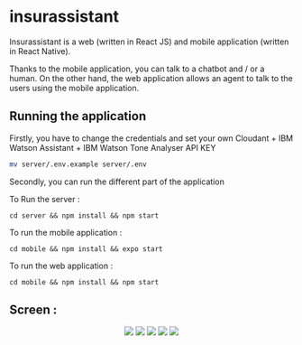 # insurassistant

Insurassistant is a web (written in React JS) and mobile application (written in React Native).

Thanks to the mobile application, you can talk to a chatbot and / or a human. On the other hand, the web application allows an agent to talk to the users using the mobile application.

## Running the application

Firstly, you have to change the credentials  and set your own Cloudant + IBM Watson Assistant + IBM Watson Tone Analyser API KEY

```bash
mv server/.env.example server/.env
```

Secondly, you can run the different part of the application

To Run the server  :
```
cd server && npm install && npm start
```

To run the mobile application :
```
cd mobile && npm install && expo start
```

To run the web application :
```
cd mobile && npm install && npm start
```

## Screen  :

<div align="center">
  <img src="https://github.com/maxgfr/insurassistant/blob/master/.github/web/screen1.png"/>
  <img src="https://github.com/maxgfr/insurassistant/blob/master/.github/mobile/screen1.jpg"/>
  <img src="https://github.com/maxgfr/insurassistant/blob/master/.github/mobile/screen2.jpg"/>
  <img src="https://github.com/maxgfr/insurassistant/blob/master/.github/mobile/screen3.jpg"/>
  <img src="https://github.com/maxgfr/insurassistant/blob/master/.github/mobile/screen4.jpg"/>
</div>
